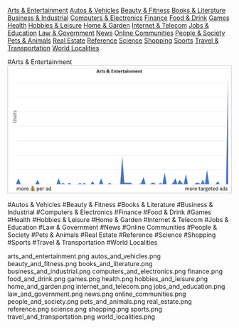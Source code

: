 [Arts & Entertainment](#arts-&-entertainment)
[Autos & Vehicles](#autos-&-vehicles)
[Beauty & Fitness](#beauty-&-fitness)
[Books & Literature](#books-&-literature)
[Business & Industrial](#business-&-industrial)
[Computers & Electronics](#computers-&-electronics)
[Finance](#finance)
[Food & Drink](#food-&-drink)
[Games](#games)
[Health](#health)
[Hobbies & Leisure](#hobbies-&-leisure)
[Home & Garden](#home-&-garden)
[Internet & Telecom](#internet-&-telecom)
[Jobs & Education](#jobs-&-education)
[Law & Government](#law-&-government)
[News](#news)
[Online Communities](#online-communities)
[People & Society](#people-&-society)
[Pets & Animals](#pets-&-animals)
[Real Estate](#real-estate)
[Reference](#reference)
[Science](#science)
[Shopping](#shopping)
[Sports](#sports)
[Travel & Transportation](#travel-&-transportation)
[World Localities](#world-localities)

#Arts & Entertainment
![arts_and_entertainment.png](arts_and_entertainment.png)

#Autos & Vehicles
#Beauty & Fitness
#Books & Literature
#Business & Industrial
#Computers & Electronics
#Finance
#Food & Drink
#Games
#Health
#Hobbies & Leisure
#Home & Garden
#Internet & Telecom
#Jobs & Education
#Law & Government
#News
#Online Communities
#People & Society
#Pets & Animals
#Real Estate
#Reference
#Science
#Shopping
#Sports
#Travel & Transportation
#World Localities

arts_and_entertainment.png
autos_and_vehicles.png
beauty_and_fitness.png
books_and_literature.png
business_and_industrial.png
computers_and_electronics.png
finance.png
food_and_drink.png
games.png
health.png
hobbies_and_leisure.png
home_and_garden.png
internet_and_telecom.png
jobs_and_education.png
law_and_government.png
news.png
online_communities.png
people_and_society.png
pets_and_animals.png
real_estate.png
reference.png
science.png
shopping.png
sports.png
travel_and_transportation.png
world_localities.png